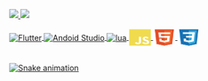 <div>
  <a href="https://github.com/Cleiton2017">
  <img height="180em" src="https://github-readme-stats.vercel.app/api?username=Cleiton2017&show_icons=true&theme=tokyonight&include_all_commits=true&count_private=true"/>
  <img height="180em" src="https://github-readme-stats.vercel.app/api/top-langs/?username=Cleiton2017&layout=compact&langs_count=6&theme=tokyonight"/>
</div>
<div style="display: inline_block"><br>
  <img align="center" alt="Flutter" height="30" width="40" src="https://cdn.jsdelivr.net/gh/devicons/devicon/icons/flutter/flutter-original.svg" />
  <img align="center" alt="Andoid Studio" height="30" width="40"src="https://cdn.jsdelivr.net/gh/devicons/devicon/icons/android/android-original.svg" />
  <img align="center" alt="lua" height="30" width="40" src="https://cdn.jsdelivr.net/gh/devicons/devicon/icons/lua/lua-original-wordmark.svg" />
  <img align="center" alt="Js" height="30" width="40" src="https://raw.githubusercontent.com/devicons/devicon/master/icons/javascript/javascript-plain.svg">
  <img align="center" alt="HTML" height="30" width="40" src="https://raw.githubusercontent.com/devicons/devicon/master/icons/html5/html5-original.svg">
  <img align="center" alt="CSS" height="30" width="40" src="https://raw.githubusercontent.com/devicons/devicon/master/icons/css3/css3-original.svg">
</div>
 
 <br>
 
<div> 
 
  ![Snake animation](https://github.com/Cleiton2017/Cleiton2017/blob/output/github-contribution-grid-snake.svg)

</div>
